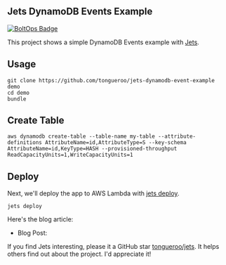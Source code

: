 ## Jets DynamoDB Events Example

[![BoltOps Badge](https://img.boltops.com/boltops/badges/boltops-badge.png)](https://www.boltops.com)

This project shows a simple DynamoDB Events example with [Jets](http://rubyonjets.com/).

## Usage

    git clone https://github.com/tongueroo/jets-dynamodb-event-example demo
    cd demo
    bundle

## Create Table

    aws dynamodb create-table --table-name my-table --attribute-definitions AttributeName=id,AttributeType=S --key-schema AttributeName=id,KeyType=HASH --provisioned-throughput ReadCapacityUnits=1,WriteCapacityUnits=1

## Deploy

Next, we'll deploy the app to AWS Lambda with [jets deploy](http://rubyonjets.com/reference/jets-deploy/).

    jets deploy

Here's the blog article:

* Blog Post: []()

If you find Jets interesting, please it a GitHub star [tongueroo/jets](https://github.com/tongueroo/jets). It helps others find out about the project.  I'd appreciate it!

